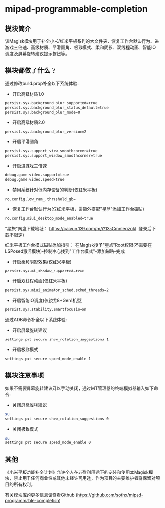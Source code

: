# mipad-programmable-completion

## 模块简介
该Magisk模块用于补全小米/红米平板系列的大文件夹、恢复工作台默认行为、进游戏三倍速、高级材质、平滑圆角、极致模式、柔和阴影、双线程动画、智能IO调度及屏幕旋转建议提示按钮等。

## 模块都做了什么？

通过修改build.prop补全以下系统体验:

- 开启高级材质1.0
```bash
persist.sys.background_blur_supported=true
persist.sys.background_blur_status_default=true
persist.sys.background_blur_mode=0
```
- 开启高级材质2.0
```bash
persist.sys.background_blur_version=2
```

- 开启平滑圆角
```bash
persist.sys.support_view_smoothcorner=true
persist.sys.support_window_smoothcorner=true
```

- 开启进游戏三倍速
```bash
debug.game.video.support=true
debug.game.video.speed=true
```

- 禁用系统针对低内存设备的判断(仅红米平板)
```bash
ro.config.low_ram_.threshold_gb=
```

- 恢复工作台默认行为(仅红米平板，需额外搭配"星旅"添加工作台磁贴)
```bash
ro.config.miui_desktop_mode_enabled=true
```

"星旅"网盘下载地址：
https://caiyun.139.com/m/i?135CmnIeqzokl
(登录后下载不限速)

红米平板工作台模式磁贴添加指引：
在Magisk授予"星旅"Root权限(不需要在LSPosed激活模块)-控制中心找到"工作台模式"-添加磁贴-完成

- 开启柔和阴影效果(仅红米平板)
```bash
persist.sys.mi_shadow_supported=true
```

- 开启双线程动画(仅红米平板)
```bash
persist.sys.miui_animator_sched.sched_threads=2
```

- 开启智能IO调度(仅骁龙8+Gen1机型)
```bash
persist.sys.stability.smartfocusio=on
```


通过ADB命令补全以下系统体验:

- 开启屏幕旋转建议
```bash
settings put secure show_rotation_suggestions 1
```

- 开启极致模式
```bash
settings put secure speed_mode_enable 1
```

## 模块注意事项
如果不需要屏幕旋转建议可以手动关闭，通过MT管理器的终端模拟器输入如下命令:

- 关闭屏幕旋转建议
```bash
su
settings put secure show_rotation_suggestions 0
```

- 关闭极致模式
```bash
su
settings put secure speed_mode_enable 0
```

## 其他

《小米平板功能补全计划》允许个人在非盈利用途下的安装和使用本Magisk模块，禁止用于任何商业性或其他未经许可用途，作为项目的主要维护者将保留对项目的所有权利。

有关模块库的更多信息请查看Github (https://github.com/sothx/mipad-programmable-completion)
